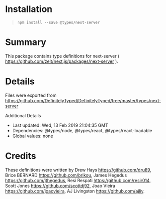 # Installation
> `npm install --save @types/next-server`

# Summary
This package contains type definitions for next-server ( https://github.com/zeit/next.js/packages/next-server ).

# Details
Files were exported from https://github.com/DefinitelyTyped/DefinitelyTyped/tree/master/types/next-server

Additional Details
 * Last updated: Wed, 13 Feb 2019 21:04:35 GMT
 * Dependencies: @types/node, @types/react, @types/react-loadable
 * Global values: none

# Credits
These definitions were written by Drew Hays <https://github.com/dru89>, Brice BERNARD <https://github.com/brikou>, James Hegedus <https://github.com/jthegedus>, Resi Respati <https://github.com/resir014>, Scott Jones <https://github.com/scottdj92>, Joao Vieira <https://github.com/joaovieira>, AJ Livingston <https://github.com/ajliv>.
